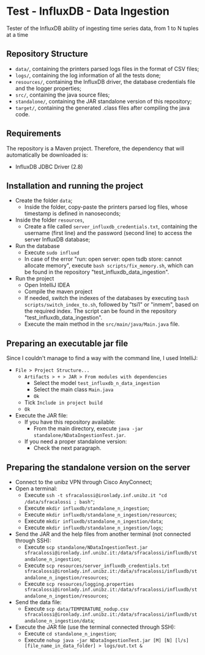 # Test - InfluxDB - Data Ingestion

Tester of the InfluxDB ability of ingesting time series data, from 1 to N tuples at a time

## Repository Structure
-   `data/`, containing the printers parsed logs files in the format of CSV files;
-   `logs/`, containing the log information of all the tests done;
-   `resources/`, containing the InfluxDB driver, the database credentials file and the logger properties;
-   `src/`, containing the java source files;
-   `standalone/`, containing the JAR standalone version of this repository;
-   `target/`, containing the generated .class files after compiling the java code.

## Requirements
The repository is a Maven project. Therefore, the dependency that will automatically be downloaded is:
-   InfluxDB JDBC Driver (2.8)

## Installation and running the project
-   Create the folder `data`;
    -   Inside the folder, copy-paste the printers parsed log files, whose timestamp is defined in nanoseconds;
-   Inside the folder `resources`,
    -   Create a file called `server_influxdb_credentials.txt`, containing the username (first line) and the password (second line) to access the server InfluxDB database;
-   Run the database
    -   Execute `sudo influxd`
    -   In case of the error "run: open server: open tsdb store: cannot allocate memory", execute `bash scripts/fix_memory.sh`, which can be found in the repository "test_influxdb_data_ingestion".
-   Run the project
    -   Open IntelliJ IDEA
    -   Compile the maven project
    -   If needed, switch the indexes of the databases by executing `bash scripts/switch_index_to.sh`, followed by "tsi1" or "inmem", based on the required index. The script can be found in the repository "test_influxdb_data_ingestion".
    -   Execute the main method in the `src/main/java/Main.java` file.
    

## Preparing an executable jar file
Since I couldn't manage to find a way with the command line, I used IntelliJ:
-   `File > Project Structure... `
    -   `Artifacts > + > JAR > From modules with dependencies`
        -   Select the model `test_influxdb_n_data_ingestion`
        -   Select the main class `Main.java`
        -   `Ok`
    -   Tick `Include in project build`
    -   `Ok`
-   Execute the JAR file:
    -   If you have this repository available:
        -   From the main directory, execute `java -jar standalone/NDataIngestionTest.jar`.
    -   If you need a proper standalone version:
        -   Check the next paragraph.

## Preparing the standalone version on the server
-   Connect to the unibz VPN through Cisco AnyConnect;
-   Open a terminal:
    -   Execute `ssh -t sfracalossi@ironlady.inf.unibz.it "cd /data/sfracalossi ; bash"`;
    -   Execute `mkdir influxdb/standalone_n_ingestion`;
    -   Execute `mkdir influxdb/standalone_n_ingestion/resources`;
    -   Execute `mkdir influxdb/standalone_n_ingestion/data`;
    -   Execute `mkdir influxdb/standalone_n_ingestion/logs`;
-   Send the JAR and the help files from another terminal (not connected through SSH):
    -   Execute `scp standalone/NDataIngestionTest.jar sfracalossi@ironlady.inf.unibz.it:/data/sfracalossi/influxdb/standalone_n_ingestion`;
    -   Execute `scp resources/server_influxdb_credentials.txt sfracalossi@ironlady.inf.unibz.it:/data/sfracalossi/influxdb/standalone_n_ingestion/resources`;
    -   Execute `scp resources/logging.properties sfracalossi@ironlady.inf.unibz.it:/data/sfracalossi/influxdb/standalone_n_ingestion/resources`;
-   Send the data file:
    -   Execute `scp data/TEMPERATURE_nodup.csv sfracalossi@ironlady.inf.unibz.it:/data/sfracalossi/influxdb/standalone_n_ingestion/data`;
-   Execute the JAR file (use the terminal connected through SSH):
    -   Execute `cd standalone_n_ingestion`;
    -   Execute `nohup java -jar NDataIngestionTest.jar [M] [N] [l/s] [file_name_in_data_folder] > logs/out.txt &`
